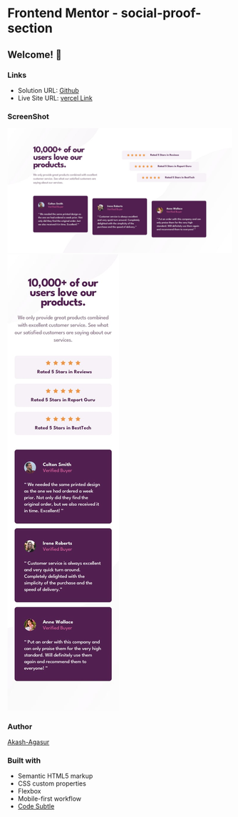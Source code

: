 # Frontend Mentor - social-proof-section
## Welcome! 👋

### Links

- Solution URL: [Github](https://github.com/akash-agasur/social-proof-section)
- Live Site URL: [vercel Link](https://qrcode-vitthal.netlify.app/)

### ScreenShot

![Desktop](./design/desktop-design.jpg)
![Mobile](./design/mobile-design.jpg)

### Author

[Akash-Agasur](https://www.linkedin.com/in/akash--agasur/)


### Built with

- Semantic HTML5 markup
- CSS custom properties
- Flexbox
- Mobile-first workflow
- [Code Subtle](https://www.linkedin.com/company/code-subtle/)